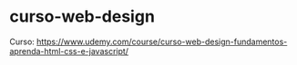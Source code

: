 # curso-web-design
Curso: https://www.udemy.com/course/curso-web-design-fundamentos-aprenda-html-css-e-javascript/
